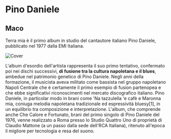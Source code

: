 # Pino Daniele

## Maco

Terra mia è il primo album in studio del cantautore italiano Pino Daniele, pubblicato nel 1977 dalla EMI Italiana.

![Cover](/home/melella/git_class/naples.jpeg)

L'album d'esordio dell'artista rappresenta il suo primo tentativo, confermato poi nei dischi successivi, **di fusione tra la cultura napoletana e il blues**, ambedue nel patrimonio genetico di Pino Daniele. Negli anni della formazione, il musicista aveva militato come bassista nel gruppo napoletano Napoli Centrale che è certamente il primo esempio di fusion partenopea e che ebbe significativi riconoscimenti nel mercato discografico italiano. Pino Daniele, in particolar modo in brani come 'Na tazzulella 'e cafè e Maronna mia, coniuga melodia napoletana tradizionale ed espressività bluesy[1], in un equilibrio tra composizione e interpretazione. L'album, che comprende anche Che Calore e Fortunato, brani del primo singolo di Pino Daniele del 1976, venne realizzato a Roma presso lo Studio Quattro Uno di proprietà di Claudio Mattone (a un passo dalla sede dell'RCA Italiana), ritenuto all'epoca il migliore per tecnologia e resa del suono.
